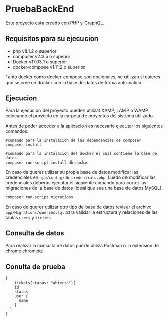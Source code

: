 # PruebaBackEnd

Este proyecto esta creado con PHP y GraphQL.

## Requisitos para su ejecucion

- php v8.1.2 o superior
- composer v2.3.5 o superior
- Docker v17.03.1 o superior
- docker-compose v1.11.2 o superior

Tanto docker como docker-compose son opcionales, se utilizan si quieres que se cree un docker con la base de datos de forma automatica.

## Ejecucion

Para la ejecucion del proyecto puedes utilizat XAMP, LAMP o WAMP colocando el proyecto en la carpeta de proyectos del sistema utilizado.

Antes de poder acceder a la aplicacion es necesario ejecutar los siguientes comandos: 

```
#comando para la instalacion de las dependencias de composer
composer install

#comando para la instalacion del docker el cual contiene la base de datos
composer run-script install-db-docker 

```

En caso de querer utilizar su propia base de datos modificar las credenciales en `app/config/db_credentials.php`. Luedo de modificar las credenciales deberas ejecutar el siguiente comando para correr las migraciones de la base de datos (ideal que sea una base de datos MySQL).


```
composer run-script migrations
```

En caso de querer utilizar otro tipo de base de datos revisar el archivo `app/Migrations/queries.sql` para validar la estructura y relaciones de las tablas `users` y `tickets`

## Consulta de datos

Para realizar la consulta de datos puede utiliza Postman o la extension de chrome [chromeiql](https://chrome.google.com/webstore/detail/chromeiql/fkkiamalmpiidkljmicmjfbieiclmeij)

## Conulta de prueba

```
{
	tickets(status: "abierto"){
    id
    status
    user {
      name
    }
  }
}
```